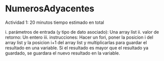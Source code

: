 # NumerosAdyacentes

Actividad 1:
20 minutos tiempo estimado en total

i. parámetros de entrada (y tipo de dato asociado): Una array list
ii. valor de retorno: Un entero
iii. instrucciones: Hacer un fori, poner la posicion i del array list y la posicion i+1 del array list y multiplicarlas para guardar el resultado en una variable. Si el resultado es mayor que el resultado ya guardado, se guardara el nuevo resultado en la variable.
